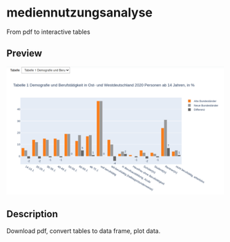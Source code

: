 # mediennutzungsanalyse
From pdf to interactive tables

## Preview
![](https://raw.githubusercontent.com/ambader/mediennutzungsanalyse/main/images/medien_nutz.gif)

## Description

Download pdf, convert tables to data frame, plot data.
